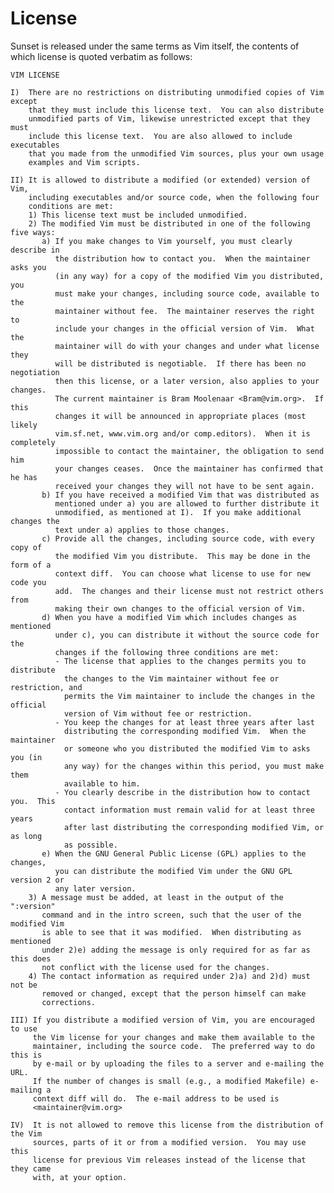 # License

Sunset is released under the same terms as Vim itself, the contents of which
license is quoted verbatim as follows:

	VIM LICENSE
	
	I)  There are no restrictions on distributing unmodified copies of Vim except
	    that they must include this license text.  You can also distribute
	    unmodified parts of Vim, likewise unrestricted except that they must
	    include this license text.  You are also allowed to include executables
	    that you made from the unmodified Vim sources, plus your own usage
	    examples and Vim scripts.
	
	II) It is allowed to distribute a modified (or extended) version of Vim,
	    including executables and/or source code, when the following four
	    conditions are met:
	    1) This license text must be included unmodified.
	    2) The modified Vim must be distributed in one of the following five ways:
	       a) If you make changes to Vim yourself, you must clearly describe in
	          the distribution how to contact you.  When the maintainer asks you
	          (in any way) for a copy of the modified Vim you distributed, you
	          must make your changes, including source code, available to the
	          maintainer without fee.  The maintainer reserves the right to
	          include your changes in the official version of Vim.  What the
	          maintainer will do with your changes and under what license they
	          will be distributed is negotiable.  If there has been no negotiation
	          then this license, or a later version, also applies to your changes.
	          The current maintainer is Bram Moolenaar <Bram@vim.org>.  If this
	          changes it will be announced in appropriate places (most likely
	          vim.sf.net, www.vim.org and/or comp.editors).  When it is completely
	          impossible to contact the maintainer, the obligation to send him
	          your changes ceases.  Once the maintainer has confirmed that he has
	          received your changes they will not have to be sent again.
	       b) If you have received a modified Vim that was distributed as
	          mentioned under a) you are allowed to further distribute it
	          unmodified, as mentioned at I).  If you make additional changes the
	          text under a) applies to those changes.
	       c) Provide all the changes, including source code, with every copy of
	          the modified Vim you distribute.  This may be done in the form of a
	          context diff.  You can choose what license to use for new code you
	          add.  The changes and their license must not restrict others from
	          making their own changes to the official version of Vim.
	       d) When you have a modified Vim which includes changes as mentioned
	          under c), you can distribute it without the source code for the
	          changes if the following three conditions are met:
	          - The license that applies to the changes permits you to distribute
	            the changes to the Vim maintainer without fee or restriction, and
	            permits the Vim maintainer to include the changes in the official
	            version of Vim without fee or restriction.
	          - You keep the changes for at least three years after last
	            distributing the corresponding modified Vim.  When the maintainer
	            or someone who you distributed the modified Vim to asks you (in
	            any way) for the changes within this period, you must make them
	            available to him.
	          - You clearly describe in the distribution how to contact you.  This
	            contact information must remain valid for at least three years
	            after last distributing the corresponding modified Vim, or as long
	            as possible.
	       e) When the GNU General Public License (GPL) applies to the changes,
	          you can distribute the modified Vim under the GNU GPL version 2 or
	          any later version.
	    3) A message must be added, at least in the output of the ":version"
	       command and in the intro screen, such that the user of the modified Vim
	       is able to see that it was modified.  When distributing as mentioned
	       under 2)e) adding the message is only required for as far as this does
	       not conflict with the license used for the changes.
	    4) The contact information as required under 2)a) and 2)d) must not be
	       removed or changed, except that the person himself can make
	       corrections.
	
	III) If you distribute a modified version of Vim, you are encouraged to use
	     the Vim license for your changes and make them available to the
	     maintainer, including the source code.  The preferred way to do this is
	     by e-mail or by uploading the files to a server and e-mailing the URL.
	     If the number of changes is small (e.g., a modified Makefile) e-mailing a
	     context diff will do.  The e-mail address to be used is
	     <maintainer@vim.org>
	
	IV)  It is not allowed to remove this license from the distribution of the Vim
	     sources, parts of it or from a modified version.  You may use this
	     license for previous Vim releases instead of the license that they came
	     with, at your option.

